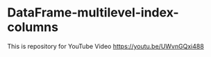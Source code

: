 # DataFrame-multilevel-index-columns
This is repository for YouTube Video https://youtu.be/UWvnGQxi488
